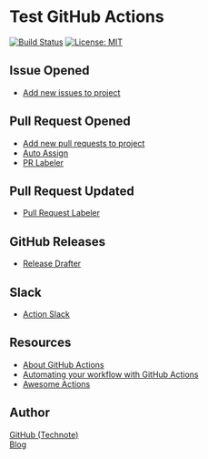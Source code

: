 # Test GitHub Actions

[![Build Status](https://github.com/technote-space/test-github-actions/workflows/Build/badge.svg)](https://github.com/technote-space/test-github-actions/actions)
[![License: MIT](https://img.shields.io/badge/License-MIT-blue.svg)](https://github.com/technote-space/jquery.marker-animation/blob/master/LICENSE)

## Issue Opened
- [Add new issues to project](https://github.com/alex-page/add-new-issue-project)

## Pull Request Opened
- [Add new pull requests to project](https://github.com/alex-page/add-new-pulls-project)
- [Auto Assign](https://github.com/platanus/auto-assign/)
- [PR Labeler](https://github.com/TimonVS/pr-labeler-action)

## Pull Request Updated
- [Pull Request Labeler](https://github.com/actions/labeler)

## GitHub Releases
- [Release Drafter](https://github.com/toolmantim/release-drafter)

## Slack
- [Action Slack](https://github.com/8398a7/action-slack)

## Resources
- [About GitHub Actions](https://help.github.com/ja/articles/about-github-actions)
- [Automating your workflow with GitHub Actions](https://help.github.com/en/categories/automating-your-workflow-with-github-actions)
- [Awesome Actions](https://github.com/sdras/awesome-actions)

## Author
[GitHub (Technote)](https://github.com/technote-space)  
[Blog](https://technote.space)
